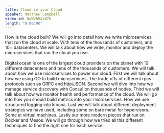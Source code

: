 ```yaml
---
title: Cloud in your Cloud
speaker: Matthew Campbell
video-id: NwWVhRAiW7k
length: "0:00:00"
---
```

How is the cloud built? We will go into detail how we write microservices that run the cloud at scale. With tens of the thousands of customers, and 10+ datacenters. We will talk about how we write, monitor and deploy the microservices that run the cloud you use. 
<br><br>Digital ocean is one of the largest cloud providers on the planet with 10 different datacenters and tens of the thousands of customers. We will talk about how we use microservices to power our cloud.
First we will talk about how we using GO to build microservices. The trade offs of different rpcs protocols such as GRPC and http/JSON.
Second we will dive into how we manage service discovery with Consul on thousands of nodes. 
Third we will talk about how we monitor health and performance of the cloud. We will go into how you should build metrics into your microservices. How we use structured logging into kibana. 
Last we will talk about different deployment strategies we have used, including some on bare metal for hypervisors. Some at virtual machines. Lastly our more modern pieces that run on Docker and Mesos. We will go through how we tried all this different techniques to find the right one for each service.